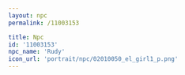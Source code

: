 ```yaml
---
layout: npc
permalink: /11003153

title: Npc
id: '11003153'
npc_name: 'Rudy'
icon_url: 'portrait/npc/02010050_el_girl1_p.png'
---
```

